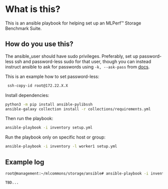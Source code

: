 # What is this?

This is an ansible playbook for helping set up an MLPerf™ Storage Benchmark Suite.

## How do you use this?

The ansible_user should have sudo privileges.  Preferably, set up password-less
ssh and password-less sudo for that user, though you can instead instruct
ansible to ask for passwords using `-k, --ask-pass` from [docs](https://docs.ansible.com/ansible/latest/cli/ansible-playbook.html#cmdoption-ansible-playbook-k).

This is an example how to set password-less:

```bash
 ssh-copy-id root@172.22.X.X
```

Install dependencies:

```bash
python3 -m pip install ansible-pylibssh
ansible-galaxy collection install -r collections/requirements.yml
```

Then run the playbook:

```bash
ansible-playbook -i inventory setup.yml
```

Run the playbook only on specific host or group:

```bash
ansible-playbook -i inventory -l worker1 setup.yml
```

## Example log

```bash
root@management:~/mlcommons/storage/ansible# ansible-playbook -i inventory setup.yml

TBD...
```

